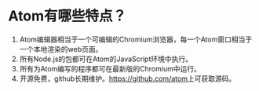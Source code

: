 # Atom有哪些特点？

1. Atom编辑器相当于一个可编辑的Chromium浏览器，每一个Atom窗口相当于一个本地渲染的web页面。
2. 所有Node.js的包都可在Atom的JavaScript环境中执行。
3. 所有为Atom编写的程序都可在最新版的Chromium中运行。
4. 开源免费，github长期维护。<https://github.com/atom>上可获取源码。
